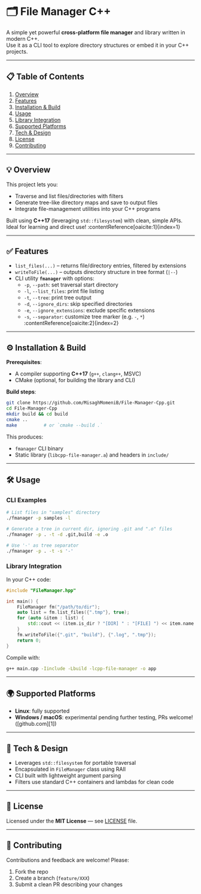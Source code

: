 # 🗂️ File Manager C++  

A simple yet powerful **cross-platform file manager** and library written in modern C++.  
Use it as a CLI tool to explore directory structures or embed it in your C++ projects.

---

## 📋 Table of Contents

1. [Overview](#overview)  
2. [Features](#features)  
3. [Installation & Build](#installation--build)  
4. [Usage](#usage)  
5. [Library Integration](#library-integration)  
6. [Supported Platforms](#supported-platforms)  
7. [Tech & Design](#tech--design)  
8. [License](#license)  
9. [Contributing](#contributing)

---

## 💡 Overview

This project lets you:

- Traverse and list files/directories with filters  
- Generate tree-like directory maps and save to output files  
- Integrate file-management utilities into your C++ programs

Built using **C++17** (leveraging `std::filesystem`) with clean, simple APIs. Ideal for learning and direct use! :contentReference[oaicite:1]{index=1}

---

## ✅ Features

- `list_files(...)` – returns file/directory entries, filtered by extensions  
- `writeToFile(...)` – outputs directory structure in tree format (`|--`)  
- CLI utility **`fmanager`** with options:
  - `-p`, `--path`: set traversal start directory  
  - `-l`, `--list_files`: print file listing  
  - `-t`, `--tree`: print tree output  
  - `-d`, `--ignore_dirs`: skip specified directories  
  - `-e`, `--ignore_extensions`: exclude specific extensions  
  - `-s`, `--separator`: customize tree marker (e.g. `-`, `*`) :contentReference[oaicite:2]{index=2}  

---

## ⚙️ Installation & Build

**Prerequisites**:

- A compiler supporting **C++17** (`g++`, `clang++`, MSVC)  
- CMake (optional, for building the library and CLI)

**Build steps**:

```bash
git clone https://github.com/MisaghMomeniB/File-Manager-Cpp.git
cd File-Manager-Cpp
mkdir build && cd build
cmake .. 
make          # or `cmake --build .`
````

This produces:

* `fmanager` CLI binary
* Static library (`libcpp-file-manager.a`) and headers in `include/`

---

## 🛠️ Usage

### CLI Examples

```bash
# List files in "samples" directory
./fmanager -p samples -l

# Generate a tree in current dir, ignoring .git and ".o" files
./fmanager -p . -t -d .git,build -e .o

# Use '-' as tree separator
./fmanager -p . -t -s '-'
```

### Library Integration

In your C++ code:

```cpp
#include "FileManager.hpp"

int main() {
    FileManager fm("/path/to/dir");
    auto list = fm.list_files({".tmp"}, true);
    for (auto &item : list) {
        std::cout << (item.is_dir ? "[DIR] " : "[FILE] ") << item.name << "\n";
    }
    fm.writeToFile({".git", "build"}, {".log", ".tmp"});
    return 0;
}
```

Compile with:

```bash
g++ main.cpp -Iinclude -Lbuild -lcpp-file-manager -o app
```

---

## 🌍 Supported Platforms

* **Linux**: fully supported
* **Windows / macOS**: experimental pending further testing, PRs welcome! ([github.com][1])

---

## 🧩 Tech & Design

* Leverages `std::filesystem` for portable traversal
* Encapsulated in `FileManager` class using RAII
* CLI built with lightweight argument parsing
* Filters use standard C++ containers and lambdas for clean code

---

## 📄 License

Licensed under the **MIT License** — see [LICENSE](LICENSE) file.

---

## 🤝 Contributing

Contributions and feedback are welcome!
Please:

1. Fork the repo
2. Create a branch (`feature/XXX`)
3. Submit a clean PR describing your changes
